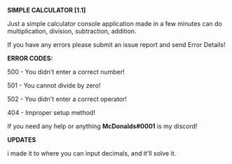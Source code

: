 **SIMPLE CALCULATOR [1.1]**

Just a simple calculator console application made in a few minutes can do
multiplication, division, subtraction, addition.

If you have any errors please submit an issue report and send Error Details!

**ERROR CODES:**

500 - You didn't enter a correct number!

501 - You cannot divide by zero!

502 - You didn't enter a correct operator!

404 - Improper setup method!

If you need any help or anything **McDonalds#0001** is my discord!

**UPDATES**

i made it to where you can input decimals, and it'll solve it.